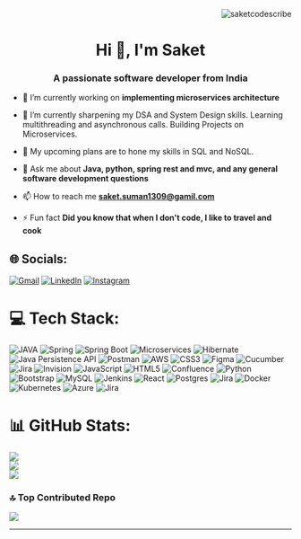 <p align="right"> <img src="https://komarev.com/ghpvc/?username=saketcodescribe&label=Profile%20views&color=0e75b6&style=flat" alt="saketcodescribe" /> </p>
<h1 align="center">Hi 👋, I'm Saket</h1>

<h3 align="center">A passionate software developer from India</h3>



- 🔭 I’m currently working on **implementing microservices architecture**

- 🌱 I’m currently sharpening my DSA and System Design skills. Learning multithreading and asynchronous calls. Building Projects on Microservices.

- 👯 My upcoming plans are to hone my skills in SQL and NoSQL. 

- 💬 Ask me about **Java, python, spring rest and mvc, and any general software development questions**

- 📫 How to reach me **saket.suman1309@gamil.com**

- ⚡ Fun fact **Did you know that when I don't code, I like to travel and cook**

## 🌐 Socials:
[![Gmail](https://img.shields.io/badge/Gmail-%23E34F26.svg?logo=gmail&logoColor=white)](mailto:saket.suman1309@gmail.com) [![LinkedIn](https://img.shields.io/badge/LinkedIn-%230077B5.svg?logo=linkedin&logoColor=white)](https://www.linkedin.com/in/saket-suman-530549173/) [![Instagram](https://img.shields.io/badge/Instagram-%23E4405F.svg?logo=Instagram&logoColor=white)](https://www.instagram.com/iamnotsaket/)

# 💻 Tech Stack:
![JAVA](https://img.shields.io/badge/java-%23326ce5.svg?style=for-the-badge&logo=java&logoColor=white) ![Spring](https://img.shields.io/badge/spring-%23323330.svg?style=for-the-badge&logo=spring&logoColor=white) ![Spring Boot](https://img.shields.io/badge/springboot-%6DB33F.svg?style=for-the-badge&logo=springboot&logoColor=white) ![Microservices](https://img.shields.io/badge/microservices-%23E34F26.svg?style=for-the-badge&logo=microservices&logoColor=white) ![Hibernate](https://img.shields.io/badge/hibernate-%23326ce5.svg?style=for-the-badge&logo=hibernate&logoColor=white) ![Java Persistence API](https://img.shields.io/badge/Java%20Persistence%20API-%6DB33F.svg?style=for-the-badge&logo=Java%20Persistence%20API&logoColor=white) ![Postman](https://img.shields.io/badge/postman-%23E34F26.svg?style=for-the-badge&logo=postman&logoColor=white) ![AWS](https://img.shields.io/badge/AWS-%23FF9900.svg?style=for-the-badge&logo=amazon-aws&logoColor=white) ![CSS3](https://img.shields.io/badge/css3-%231572B6.svg?style=for-the-badge&logo=css3&logoColor=white) ![Figma](https://img.shields.io/badge/figma-%23326ce5.svg?style=for-the-badge&logo=figma&logoColor=white) ![Cucumber](https://img.shields.io/badge/cucumber-%23316192.svg?style=for-the-badge&logo=cucumber&logoColor=white) ![Jira](https://img.shields.io/badge/jira-%230A0FFF.svg?style=for-the-badge&logo=jira&logoColor=white) ![Invision](https://img.shields.io/badge/invision-%23326ce5.svg?style=for-the-badge&logo=invision&logoColor=white) ![JavaScript](https://img.shields.io/badge/javascript-%23323330.svg?style=for-the-badge&logo=javascript&logoColor=%23F7DF1E) ![HTML5](https://img.shields.io/badge/html5-%23E34F26.svg?style=for-the-badge&logo=html5&logoColor=white) ![Confluence](https://img.shields.io/badge/confluence-%23316192.svg?style=for-the-badge&logo=confluence&logoColor=white) ![Python](https://img.shields.io/badge/python-3670A0?style=for-the-badge&logo=python&logoColor=ffdd54) ![Bootstrap](https://img.shields.io/badge/bootstrap-%23563D7C.svg?style=for-the-badge&logo=bootstrap&logoColor=white) ![MySQL](https://img.shields.io/badge/mysql-%2300f.svg?style=for-the-badge&logo=mysql&logoColor=white) ![Jenkins](https://img.shields.io/badge/jenkins-%23316192.svg?style=for-the-badge&logo=jenkins&logoColor=white)  ![React](https://img.shields.io/badge/react-%23316192.svg?style=for-the-badge&logo=react&logoColor=white) ![Postgres](https://img.shields.io/badge/postgres-%23316192.svg?style=for-the-badge&logo=postgresql&logoColor=white) ![Jira](https://img.shields.io/badge/jira-%230A0FFF.svg?style=for-the-badge&logo=jira&logoColor=white) ![Docker](https://img.shields.io/badge/docker-%230db7ed.svg?style=for-the-badge&logo=docker&logoColor=white) ![Kubernetes](https://img.shields.io/badge/kubernetes-%23326ce5.svg?style=for-the-badge&logo=kubernetes&logoColor=white) ![Azure](https://img.shields.io/badge/azure-%23316192.svg?style=for-the-badge&logo=azure&logoColor=white) ![Jira](https://img.shields.io/badge/jira-%230A0FFF.svg?style=for-the-badge&logo=jira&logoColor=white)


# 📊 GitHub Stats:
![](https://github-readme-stats.vercel.app/api?username=SaketCodeScribe&theme=dark&hide_border=false&include_all_commits=false&count_private=false)<br/>
![](https://github-readme-streak-stats.herokuapp.com/?user=SaketCodeScribe&theme=dark&hide_border=false)<br/>
![](https://github-readme-stats.vercel.app/api/top-langs/?username=SaketCodeScribe&theme=dark&hide_border=false&include_all_commits=false&count_private=false&layout=compact)

### 🔝 Top Contributed Repo
![](https://github-contributor-stats.vercel.app/api?username=SaketCodeScribe&limit=5&theme=tokyonight&combine_all_yearly_contributions=true)

---
